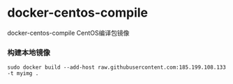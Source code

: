 # docker-centos-compile
docker-centos-compile CentOS编译包镜像

### 构建本地镜像
```shell
sudo docker build --add-host raw.githubusercontent.com:185.199.108.133 -t myimg .
```
